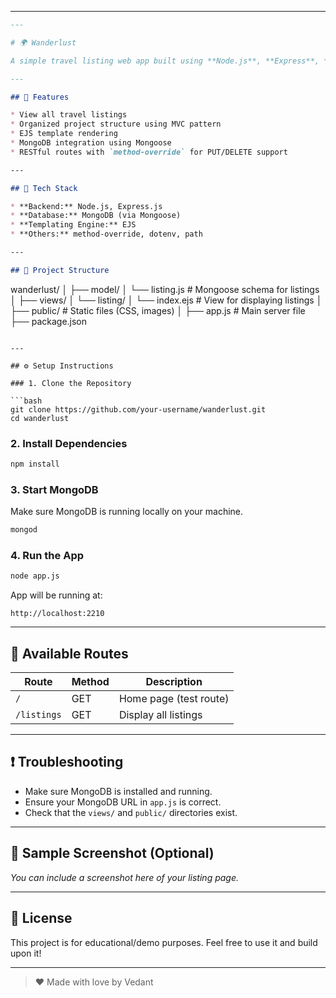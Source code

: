 
---

```markdown
---

# 🌍 Wanderlust

A simple travel listing web app built using **Node.js**, **Express**, **MongoDB**, and **EJS** templating engine. This project demonstrates how to set up a basic CRUD app using MVC architecture and MongoDB for backend storage.

---

## 🚀 Features

* View all travel listings
* Organized project structure using MVC pattern
* EJS template rendering
* MongoDB integration using Mongoose
* RESTful routes with `method-override` for PUT/DELETE support

---

## 🧱 Tech Stack

* **Backend:** Node.js, Express.js
* **Database:** MongoDB (via Mongoose)
* **Templating Engine:** EJS
* **Others:** method-override, dotenv, path

---

## 📁 Project Structure

```

wanderlust/
│
├── model/
│   └── listing.js         # Mongoose schema for listings
│
├── views/
│   └── listing/
│       └── index.ejs      # View for displaying listings
│
├── public/                # Static files (CSS, images)
│
├── app.js                 # Main server file
├── package.json

````

---

## ⚙️ Setup Instructions

### 1. Clone the Repository

```bash
git clone https://github.com/your-username/wanderlust.git
cd wanderlust
````

### 2. Install Dependencies

```bash
npm install
```

### 3. Start MongoDB

Make sure MongoDB is running locally on your machine.

```bash
mongod
```

### 4. Run the App

```bash
node app.js
```

App will be running at:

```
http://localhost:2210
```

---

## 🧪 Available Routes

| Route       | Method | Description            |
| ----------- | ------ | ---------------------- |
| `/`         | GET    | Home page (test route) |
| `/listings` | GET    | Display all listings   |

---

## ❗ Troubleshooting

* Make sure MongoDB is installed and running.
* Ensure your MongoDB URL in `app.js` is correct.
* Check that the `views/` and `public/` directories exist.

---

## 📸 Sample Screenshot (Optional)

*You can include a screenshot here of your listing page.*

---

## 📃 License

This project is for educational/demo purposes. Feel free to use it and build upon it!

---

> ❤️ Made with love by Vedant

```
```
